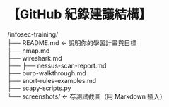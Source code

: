 # 【GitHub 紀錄建議結構】
/infosec-training/<br>
├── README.md          <- 說明你的學習計畫與目標 <br>
├── nmap.md <br>
├── wireshark.md <br>
├── 
├── nessus-scan-report.md<br>
├── burp-walkthrough.md<br>
├── snort-rules-examples.md<br>
├── scapy-scripts.py<br>
└── screenshots/       <- 存測試截圖（用 Markdown 插入）<br>

